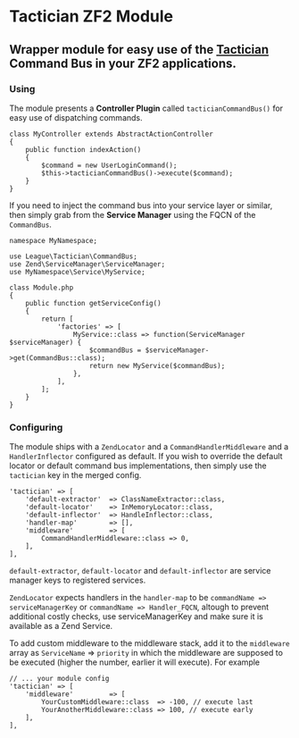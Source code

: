 # Tactician ZF2 Module
## Wrapper module for easy use of the [Tactician](http://tactician.thephpleague.com/) Command Bus in your ZF2 applications.

### Using

The module presents a __Controller Plugin__ called `tacticianCommandBus()` for easy use of dispatching commands. 
 
```
class MyController extends AbstractActionController
{
    public function indexAction()
    {
        $command = new UserLoginCommand();
        $this->tacticianCommandBus()->execute($command);
    }
}
```

If you need to inject the command bus into your service layer or similar, then simply grab from the __Service Manager__ using the FQCN of the `CommandBus`.

```
namespace MyNamespace;

use League\Tactician\CommandBus;
use Zend\ServiceManager\ServiceManager;
use MyNamespace\Service\MyService;

class Module.php
{
    public function getServiceConfig()
    {
        return [
            'factories' => [
                MyService::class => function(ServiceManager $serviceManager) {
                    $commandBus = $serviceManager->get(CommandBus::class);
                    return new MyService($commandBus);
                },
            ],
        ];
    }
}
```

### Configuring

The module ships with a `ZendLocator` and a `CommandHandlerMiddleware` and a `HandlerInflector` configured as default. If you wish to override the default locator or default command bus implementations, then simply use the `tactician` key in the merged config.

```
'tactician' => [
    'default-extractor'  => ClassNameExtractor::class,
    'default-locator'    => InMemoryLocator::class,
    'default-inflector'  => HandleInflector::class,
    'handler-map'        => [],
    'middleware'         => [
        CommandHandlerMiddleware::class => 0,
    ],
],
```

`default-extractor`, `default-locator` and `default-inflector` are service manager keys to registered services.

`ZendLocator` expects handlers in the `handler-map` to be `commandName => serviceManagerKey` or `commandName => Handler_FQCN`, altough to prevent additional costly checks, use serviceManagerKey and make sure it is available as a Zend Service.

To add custom middleware to the middleware stack, add it to the `middleware` array as `ServiceName` => `priority` in which the middleware are supposed to be executed (higher the number, earlier it will execute). For example

```
// ... your module config
'tactician' => [
    'middleware'         => [
        YourCustomMiddleware::class  => -100, // execute last
        YourAnotherMiddleware::class => 100, // execute early
    ],
],
```

